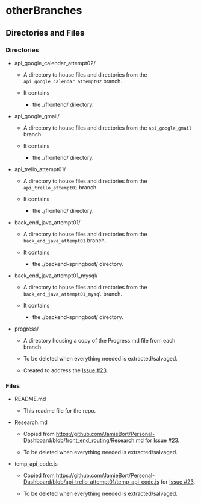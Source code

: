 # otherBranches

## Directories and Files

### Directories

- api_google_calendar_attempt02/

  - A directory to house files and directories from the `api_google_calendar_attempt02` branch.

  - It contains

    - the ./frontend/ directory.

- api_google_gmail/

  - A directory to house files and directories from the `api_google_gmail` branch.

  - It contains

    - the ./frontend/ directory.

- api_trello_attempt01/

  - A directory to house files and directories from the `api_trello_attempt01` branch.

  - It contains

    - the ./frontend/ directory.

- back_end_java_attempt01/

  - A directory to house files and directories from the `back_end_java_attempt01` branch.

  - It contains

    - the ./backend-springboot/ directory.

- back_end_java_attempt01_mysql/

  - A directory to house files and directories from the `back_end_java_attempt01_mysql` branch.

  - It contains

    - the ./backend-springboot/ directory.

- progress/

  - A directory housing a copy of the Progress.md file from each branch.

  - To be deleted when everything needed is extracted/salvaged.

  - Created to address the [Issue #23](https://github.com/JamieBort/Personal-Dashboard/issues/23).

### Files

- README.md

  - This readme file for the repo.

- Research.md

  - Copied from https://github.com/JamieBort/Personal-Dashboard/blob/front_end_routing/Research.md for [Issue #23](https://github.com/JamieBort/Personal-Dashboard/issues/23).

  - To be deleted when everything needed is extracted/salvaged.

- temp_api_code.js

  - Copied from https://github.com/JamieBort/Personal-Dashboard/blob/api_trello_attempt01/temp_api_code.js for [Issue #23](https://github.com/JamieBort/Personal-Dashboard/issues/23).

  - To be deleted when everything needed is extracted/salvaged.
